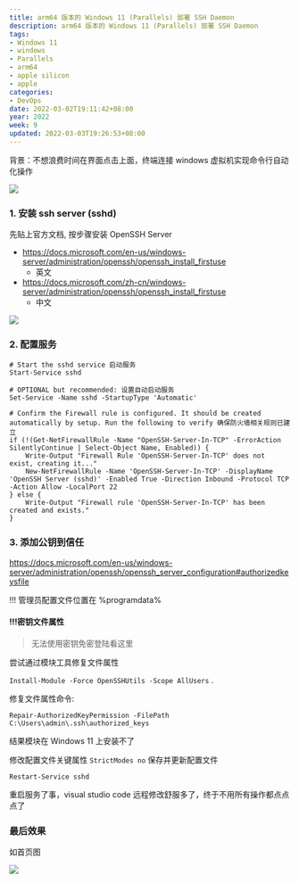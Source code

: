 ```yaml
---
title: arm64 版本的 Windows 11 (Parallels) 部署 SSH Daemon
description: arm64 版本的 Windows 11 (Parallels) 部署 SSH Daemon
tags:
- Windows 11
- windows
- Parallels
- arm64
- apple silicon
- apple
categories:
- DevOps
date: 2022-03-02T19:11:42+08:00
year: 2022
week: 9
updated: 2022-03-03T19:26:53+08:00
---
```


背景：不想浪费时间在界面点击上面，终端连接 windows 虚拟机实现命令行自动化操作

![](https://cdn.jsdelivr.net/gh/HaoweiCh/imgs/B5DA2AB9E1DF4EF608484E1C3862019735050C66.webp)

<!-- more -->

### 1. 安装 ssh server (sshd)


先贴上官方文档, 按步骤安装 OpenSSH Server

* https://docs.microsoft.com/en-us/windows-server/administration/openssh/openssh_install_firstuse
  * 英文
* https://docs.microsoft.com/zh-cn/windows-server/administration/openssh/openssh_install_firstuse
  * 中文

![](https://cdn.jsdelivr.net/gh/HaoweiCh/imgs/DF70B2A966E28739D2E6A3759A31CA87C820DCF0.webp)

### 2. 配置服务

```shell
# Start the sshd service 启动服务
Start-Service sshd

# OPTIONAL but recommended: 设置自动启动服务
Set-Service -Name sshd -StartupType 'Automatic'

# Confirm the Firewall rule is configured. It should be created automatically by setup. Run the following to verify 确保防火墙相关规则已建立
if (!(Get-NetFirewallRule -Name "OpenSSH-Server-In-TCP" -ErrorAction SilentlyContinue | Select-Object Name, Enabled)) {
    Write-Output "Firewall Rule 'OpenSSH-Server-In-TCP' does not exist, creating it..."
    New-NetFirewallRule -Name 'OpenSSH-Server-In-TCP' -DisplayName 'OpenSSH Server (sshd)' -Enabled True -Direction Inbound -Protocol TCP -Action Allow -LocalPort 22
} else {
    Write-Output "Firewall rule 'OpenSSH-Server-In-TCP' has been created and exists."
}
```


### 3. 添加公钥到信任

https://docs.microsoft.com/en-us/windows-server/administration/openssh/openssh_server_configuration#authorizedkeysfile


!!! 管理员配置文件位置在 %programdata%

#### !!!密钥文件属性
> 无法使用密钥免密登陆看这里


尝试通过模块工具修复文件属性

`Install-Module -Force OpenSSHUtils -Scope AllUsers` .

修复文件属性命令: 

`Repair-AuthorizedKeyPermission -FilePath C:\Users\admin\.ssh\authorized_keys`

结果模块在 Windows 11 上安装不了

修改配置文件关键属性 `StrictModes no`
保存并更新配置文件

`Restart-Service sshd`

重启服务了事，visual studio code 远程修改舒服多了，终于不用所有操作都点点点了

### 最后效果

如首页图

![](https://cdn.jsdelivr.net/gh/HaoweiCh/imgs/B5DA2AB9E1DF4EF608484E1C3862019735050C66.webp)